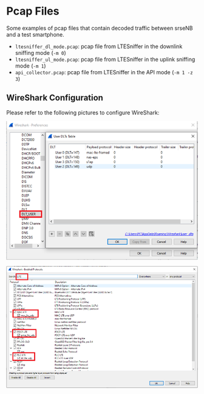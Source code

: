 
# Pcap Files

Some examples of pcap files that contain decoded traffic between srseNB and a test smartphone.
- ``ltesniffer_dl_mode.pcap``: pcap file from LTESniffer in the downlink sniffing mode (``-m 0``)
- ``ltesniffer_ul_mode.pcap``: pcap file from LTESniffer in the uplink sniffing mode (``-m 1``)
- ``api_collector.pcap``: pcap file from LTESniffer in the API mode (``-m 1 -z 3``)

## WireShark Configuration
Please refer to the following pictures to configure WireShark:
<p align="center">
  <img src="WireShark_configuration_1.PNG" alt="WireShark Configuration 1">
</p>


<p align="center">
  <img src="WireShark_configuration_2.PNG" alt="WireShark Configuration 2">
</p>